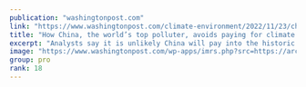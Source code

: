 ```yaml
---
publication: "washingtonpost.com"
link: "https://www.washingtonpost.com/climate-environment/2022/11/23/china-climate-finance-cop27/"
title: "How China, the world’s top polluter, avoids paying for climate damage"
excerpt: "Analysts say it is unlikely China will pay into the historic climate fund agreed to at the U.N. climate conference to support vulnerable countries."
image: "https://www.washingtonpost.com/wp-apps/imrs.php?src=https://arc-anglerfish-washpost-prod-washpost.s3.amazonaws.com/public/TWD6RJPORLYYYRNKKW6AL2FD4I.jpg&w=1440"
group: pro
rank: 18
---
```

